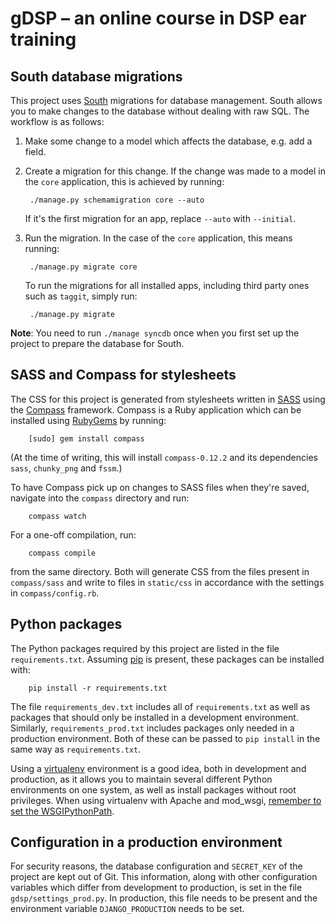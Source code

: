 # gDSP – an online course in DSP ear training

## South database migrations

This project uses [South][south] migrations for database management. South
allows you to make changes to the database without dealing with raw SQL. The
workflow is as follows:

1. Make some change to a model which affects the database, e.g. add a field.
2. Create a migration for this change. If the change was made to a model in the
   `core` application, this is achieved by running:

        ./manage.py schemamigration core --auto

   If it's the first migration for an app, replace `--auto` with `--initial`.
3. Run the migration. In the case of the `core` application, this means
   running:

        ./manage.py migrate core

   To run the migrations for all installed apps, including third party ones
   such as `taggit`, simply run:

        ./manage.py migrate

**Note**: You need to run `./manage syncdb` once when you first set up the
project to prepare the database for South.

## SASS and Compass for stylesheets

The CSS for this project is generated from stylesheets written in [SASS][sass]
using the [Compass][compass] framework. Compass is a Ruby application which can
be installed using [RubyGems][rubygems] by running:

        [sudo] gem install compass

(At the time of writing, this will install `compass-0.12.2` and its dependencies
`sass`, `chunky_png` and `fssm`.)

To have Compass pick up on changes to SASS files when they're saved, navigate
into the `compass` directory and run:

        compass watch

For a one-off compilation, run:

        compass compile

from the same directory. Both will generate CSS from the files present in
`compass/sass` and write to files in `static/css` in accordance with the
settings in `compass/config.rb`.

## Python packages

The Python packages required by this project are listed in the file
`requirements.txt`. Assuming [pip][pip] is present, these packages can be
installed with:

        pip install -r requirements.txt

The file `requirements_dev.txt` includes all of `requirements.txt` as well as
packages that should only be installed in a development environment. Similarly,
`requirements_prod.txt` includes packages only needed in a production
environment. Both of these can be passed to `pip install` in the same way as
`requirements.txt`.

Using a [virtualenv][virtualenv] environment is a good idea, both in
development and production, as it allows you to maintain several different
Python environments on one system, as well as install packages without root
privileges. When using virtualenv with Apache and mod\_wsgi, [remember to set
the WSGIPythonPath][django_docs].

## Configuration in a production environment

For security reasons, the database configuration and `SECRET_KEY` of the
project are kept out of Git. This information, along with other configuration
variables which differ from development to production, is set in the file
`gdsp/settings_prod.py`. In production, this file needs to be present and the
environment variable `DJANGO_PRODUCTION` needs to be set.

[south]: http://south.aeracode.org/ "South migration tool"
[sass]: http://sass-lang.com/ "SASS stylesheet language"
[compass]: http://compass-style.org/ "Compass framework"
[rubygems]: http://rubygems.org/ "RubyGems package manager"
[pip]: http://www.pip-installer.org/ "pip package manager"
[virtualenv]: http://www.virtualenv.org/ "virtualenv environment manager"
[django_docs]: https://docs.djangoproject.com/en/dev/howto/deployment/wsgi/modwsgi/#using-a-virtualenv "Django documentation"
